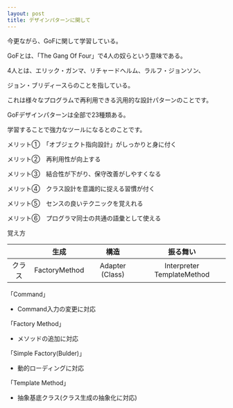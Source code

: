 ```yaml
---
layout: post
title: デザインパターンに関して
---
```


今更ながら、GoFに関して学習している。

GoFとは、「The Gang Of Four」で4人の奴らという意味である。

4人とは、エリック・ガンマ、リチャードヘルム、ラルフ・ジョンソン、

ジョン・ブリディースらのことを指している。

これは様々なプログラムで再利用できる汎用的な設計パターンのことです。

GoFデザインパターンは全部で23種類ある。

学習することで強力なツールになるとのことです。

メリット①　「オブジェクト指向設計」がしっかりと身に付く

メリット②　再利用性が向上する

メリット③　結合性が下がり、保守改善がしやすくなる

メリット④　クラス設計を意識的に捉える習慣が付く

メリット⑤　センスの良いテクニックを覚えれる

メリット⑥　プログラマ同士の共通の語彙として使える

覚え方

|       |     生成     |      構造      |          振る舞い         |
|:-----:|:------------:|:--------------:|:-------------------------:|
|クラス |FactoryMethod |Adapter (Class) |Interpreter  TemplateMethod|

「Command」

- Command入力の変更に対応

「Factory Method」

- メソッドの追加に対応

「Simple Factory(Bulder)」

- 動的ローディングに対応

「Template Method」

- 抽象基底クラス(クラス生成の抽象化に対応)

